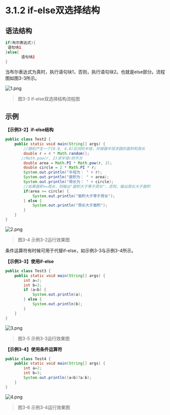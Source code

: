 # 3.1.2 if-else双选择结构

## 语法结构

```java
if(布尔表达式){
 语句块1
}else{
       语句块2
}
```

   当布尔表达式为真时，执行语句块1，否则，执行语句块2。也就是else部分。流程图如图3-3所示。

![1.png](https://www.sxt.cn/360shop/Public/admin/UEditor/20170516/1494917663543171.png)

> 图3-3 if-else双选择结构流程图

## 示例

**【示例3-2】if-else结构**

```java
public class Test2 {
	public static void main(String[] args) {
		//随机产生一个[0.0, 4.0)区间的半径，并根据半径求圆的面积和周长
		double r = 4 * Math.random();
       //Math.pow(r, 2)求半径r的平方
		double area = Math.PI * Math.pow(r, 2);
		double circle = 2 * Math.PI * r;
		System.out.println("半径为： " + r);
		System.out.println("面积为： " + area);
		System.out.println("周长为： " + circle);
		//如果面积>=周长，则输出"面积大于等于周长"，否则，输出周长大于面积
		if(area >= circle) {
			System.out.println("面积大于等于周长");
		} else {
			System.out.println("周长大于面积");
		}
	}
}
```



![2.png](https://www.sxt.cn/360shop/Public/admin/UEditor/20170516/1494917747605880.png)

> 图3-4 示例3-2运行效果图

   条件运算符有时候可用于代替if-else，如示例3-3与示例3-4所示。

**【示例3-3】使用if-else**

```java
public class Test3 {
	public static void main(String[] args) {
		int a=2; 
		int b=3;
		if (a<b) {
			System.out.println(a);
		} else {
			System.out.println(b);
		}
	}
}
```

![3.png](https://www.sxt.cn/360shop/Public/admin/UEditor/20170516/1494917807854177.png)

> 图3-5 示例3-3运行效果图

**【示例3-4】使用条件运算符**

```java
public class Test4 {
	public static void main(String[] args) {
		int a=2;
		int b=3;
		System.out.println((a<b)?a:b);
	}
}
```



![4.png](https://www.sxt.cn/360shop/Public/admin/UEditor/20170516/1494917862967746.png)

> 图3-6 示例3-4运行效果图

